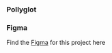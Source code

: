 ### Pollyglot


### Figma
Find the [Figma](https://www.figma.com/design/5zQQiaSDdUu8AqVGlg9PZ3/OpenAi-API---PollyGlot?node-id=1-168&t=KHxtYVDkkR4plj08-0) 
for this project here
